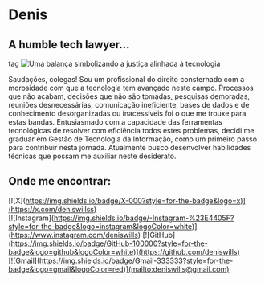 # Denis

## A humble tech lawyer...

tag <picture> <img alt="Uma balança simbolizando a justiça alinhada à tecnologia" src="https://">  
  
Saudações, colegas! Sou um profissional do direito consternado com a morosidade com que a tecnologia tem avançado neste campo. Processos que não acabam, decisões que não são tomadas, pesquisas demoradas, reuniões desnecessárias, comunicação ineficiente, bases de dados e de conhecimento desorganizadas ou inacessíveis foi o que me trouxe para estas bandas. Entusiasmado com a capacidade das ferramentas tecnológicas de resolver com eficiência todos estes problemas, decidi me graduar em Gestão de Tecnologia da Informação, como um primeiro passo para contribuir nesta jornada. Atualmente busco desenvolver habilidades técnicas que possam me auxiliar neste desiderato.

## Onde me encontrar:

\[!\[X\]([https://img.shields.io/badge/X-000?style=for-the-badge&logo=x)\](https://x.com/deniswillss)](https://img.shields.io/badge/X-000?style=for-the-badge&logo=x\)]\(https://x.com/deniswillss\))  
\[!\[Instagram\](https://img.shields.io/badge/-Instagram-%23E4405F?style=for-the-badge&logo=instagram&logoColor=white)\](https://www.instagram.com/deniswills)
\[!\[GitHub\]([https://img.shields.io/badge/GitHub-100000?style=for-the-badge&logo=github&logoColor=white)\](https://github.com/deniswills)](https://img.shields.io/badge/GitHub-100000?style=for-the-badge&logo=github&logoColor=white\)]\(https://github.com/deniswills\))  
\[!\[Gmail\]([https://img.shields.io/badge/Gmail-333333?style=for-the-badge&logo=gmail&logoColor=red)\](mailto:deniswills@gmail.com)](https://img.shields.io/badge/Gmail-333333?style=for-the-badge&logo=gmail&logoColor=red\)]\(mailto:deniswills@gmail.com\))
